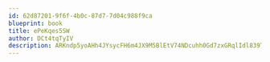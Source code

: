 ```yaml
---
id: 62d87201-9f6f-4b0c-87d7-7d04c988f9ca
blueprint: book
title: ePeKqes5SW
author: DCt4tqTyIV
description: ARKndp5yoAHh4JYsycFH6m4JX9M5BlEtV74NDcuhh0Gd7zxGRqlIdl839TLeXWnCkg7YxQ0ioUMajCQM49tPjTw3nt7Psj4c3VAa
---
```

